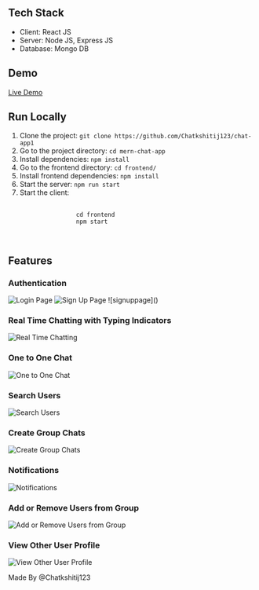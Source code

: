 <h2>Tech Stack</h2>
<ul>
    <li>Client: React JS</li>
    <li>Server: Node JS, Express JS</li>
    <li>Database: Mongo DB</li>
</ul>

<h2>Demo</h2>
<p><a href="https://chat-app1-6y2q.onrender.com/">Live Demo</a></p>

<h2>Run Locally</h2>
<ol>
    <li>Clone the project: <code>git clone https://github.com/Chatkshitij123/chat-app1</code></li>
    <li>Go to the project directory: <code>cd mern-chat-app</code></li>
    <li>Install dependencies: <code>npm install</code></li>
    <li>Go to the frontend directory: <code>cd frontend/</code></li>
    <li>Install frontend dependencies: <code>npm install</code></li>
    <li>Start the server: <code>npm run start</code></li>
    <li>Start the client: 
        <pre>
            <code>
                cd frontend
                npm start
            </code>
        </pre>
    </li>
</ol>

<h2>Features</h2>
<h3>Authentication</h3>
<img src="https://github.com/Chatkshitij123/chat-app1/assets/113652625/ab0ba317-b7e3-4fad-84c4-c9878de9e03f" alt="Login Page">
<img src="https://github.com/Chatkshitij123/chat-app1/assets/113652625/17b38317-6df9-42a5-a649-0cf637d8c529" alt="Sign Up Page">
![signuppage]()
<h3>Real Time Chatting with Typing Indicators</h3>
<img src="E:\React Projects\ChatApp-New\server\client\src\assets\real time chatting with typing indicators.png" alt="Real Time Chatting">

<h3>One to One Chat</h3>
<img src="E:\React Projects\ChatApp-New\server\client\src\assets\one-to-one chat.png" alt="One to One Chat">

<h3>Search Users</h3>
<img src="E:\React Projects\ChatApp-New\server\client\src\assets\search users.png" alt="Search Users">

<h3>Create Group Chats</h3>
<img src="E:\React Projects\ChatApp-New\server\client\src\assets\create group chats.png" alt="Create Group Chats">

<h3>Notifications</h3>
<img src="E:\React Projects\ChatApp-New\server\client\src\assets\notifications.png" alt="Notifications">

<h3>Add or Remove Users from Group</h3>
<img src="E:\React Projects\ChatApp-New\server\client\src\assets\add or remove users.png" alt="Add or Remove Users from Group">

<h3>View Other User Profile</h3>
<img src="E:\React Projects\ChatApp-New\server\client\src\assets\view other profile.png" alt="View Other User Profile">

<p>Made By @Chatkshitij123</p>
